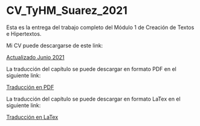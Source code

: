 # CV_TyHM_Suarez_2021

Esta es la entrega del trabajo completo del Módulo 1 de Creación de Textos e Hipertextos.
<p>
Mi CV puede descargarse de este link:
<p>
<a href="https://github.com/Lautaro1418/CV_TyHM_Suarez_2021/blob/e4b7ed1bccb2c0796ae0c80af5ae511cb8f3574c/CV%20Suarez.zip"> Actualizado Junio 2021 </a>
<p>
La traducción del capítulo se puede descargar en formato PDF en el siguiente link:
<p>
<a href="https://github.com/Lautaro1418/CV_TyHM_Suarez_2021/blob/051208995edb3cd83a7fefa9c53a72ff336773c7/Traduccion.pdf"> Traducción en PDF </a>  
<p>
La traducción del capítulo se puede descargar en formato LaTex en el siguiente link:
<p>
<a href="https://github.com/Lautaro1418/CV_TyHM_Suarez_2021/blob/051208995edb3cd83a7fefa9c53a72ff336773c7/Traducci%C3%B3n.zip"> Traducción en LaTex </a>
